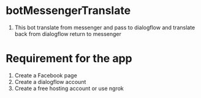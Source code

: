 # botMessengerTranslate
1. This bot translate from messenger and pass to dialogflow and translate back from dialogflow return to messenger

# Requirement for the app

1. Create a Facebook page
2. Create a dialogflow account
3. Create a free hosting account or use ngrok

